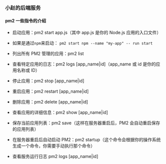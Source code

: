 ### 小赵的后端服务

#### pm2 一些指令的介绍
+ 启动应用：pm2 start app.js（其中 app.js 是你的 Node.js 应用的入口文件）
 +  如果是通过`npm`来启动： `pm2 start npm --name "my-app" -- run start`

+ 列出所有 PM2 管理的应用：pm2 list

+ 查看特定应用的日志：pm2 logs [app_name|id]（app_name 或 id 是你的应用名称或 ID）

+ 停止应用：pm2 stop [app_name|id]

+ 重启应用：pm2 restart [app_name|id]

+ 删除应用：pm2 delete [app_name|id]

+ 查看应用的详细信息：pm2 show [app_name|id]

+ 保存当前应用列表：pm2 save（这样在服务器重启后，PM2 会自动重启保存的应用列表）

+ 在服务器重启后自动启动 PM2：pm2 startup（这个命令会根据你的操作系统生成一个命令，你需要手动执行那个命令）

+ 查看服务运行日志 pm2 logs [app_name|id]


